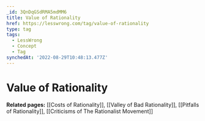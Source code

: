 ```yaml
---
_id: 3QnDqGSdRMA5mdMM6
title: Value of Rationality
href: https://lesswrong.com/tag/value-of-rationality
type: tag
tags:
  - LessWrong
  - Concept
  - Tag
synchedAt: '2022-08-29T10:48:13.477Z'
---
```

# Value of Rationality

**Related pages:** [[Costs of Rationality]], [[Valley of Bad Rationality]], [[Pitfalls of Rationality]], [[Criticisms of The Rationalist Movement]]